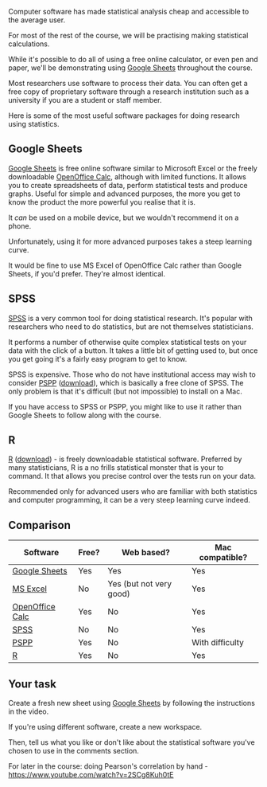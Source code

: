 Computer software has made statistical analysis cheap and accessible to the average user.

For most of the rest of the course, we will be practising making statistical calculations.

While it's possible to do all of using a free online calculator, or even pen and paper, we'll be demonstrating using [Google Sheets](https://www.google.com.au/sheets/about/) throughout the course.  

Most researchers use software to process their data.  You can often get a free copy of proprietary software through a research institution such as a university if you are a student or staff member.  

Here is some of the most useful software packages for doing research using statistics.

## Google Sheets 

[Google Sheets](https://www.google.com.au/sheets/about/) is free online software similar to Microsoft Excel or the freely downloadable [OpenOffice Calc](https://www.openoffice.org/product/calc.html), although with limited functions.  It allows you to create spreadsheets of data, perform statistical tests and produce graphs.  Useful for simple and advanced purposes, the more you get to know the product the more powerful you realise that it is.

It _can_ be used on a mobile device, but we wouldn't recommend it on a phone.

Unfortunately, using it for more advanced purposes takes a steep learning curve.

It would be fine to use MS Excel of OpenOffice Calc rather than Google Sheets, if you'd prefer. They're almost identical.

## SPSS

[SPSS](https://www.ibm.com/au-en/marketplace/spss-statistics) is a very common tool for doing statistical research.  It's popular with researchers who need to do statistics, but are not themselves statisticians.

It performs a number of otherwise quite complex statistical tests on your data with the click of a button.  It takes a little bit of getting used to, but once you get going it's a fairly easy program to get to know.

SPSS is expensive.  Those who do not have institutional access may wish to consider [PSPP](https://www.gnu.org/software/pspp/) ([download](https://sourceforge.net/projects/pspp4windows/)), which is basically a free clone of SPSS.  The only problem is that it's difficult (but not impossible) to install on a Mac.

If you have access to SPSS or PSPP, you might like to use it rather than Google Sheets to follow along with the course.

## R

[R](https://www.r-project.org) ([download](https://cran.r-project.org/mirrors.html)) - is freely downloadable statistical software.  Preferred by many statisticians, R is a no frills statistical monster that is your to command.  It that allows you precise control over the tests run on your data.

Recommended only for advanced users who are familiar with both statistics and computer programming, it can be a very steep learning curve indeed.

## Comparison

Software | Free? | Web based? | Mac compatible?
------------ | ------------- | ------------- | ------------- |
[Google Sheets](https://www.google.com.au/sheets/about/) | Yes | Yes | Yes
[MS Excel](https://products.office.com/en-au/excel) | No | Yes (but not very good) |Yes
[OpenOffice Calc](https://www.openoffice.org/product/calc.html) |Yes | No| Yes
[SPSS](https://www.ibm.com/au-en/marketplace/spss-statistics) |  No  | No | Yes
[PSPP](https://www.gnu.org/software/pspp/) | Yes | No | With difficulty
[R](https://www.r-project.org) | Yes | No  | Yes


## Your task

Create a fresh new sheet using [Google Sheets](https://www.google.com.au/sheets/about/) by following the instructions in the video.

If you're using different software, create a new workspace.

Then, tell us what you like or don't like about the statistical software you've chosen to use in the comments section.


For later in the course: doing Pearson's correlation by hand - https://www.youtube.com/watch?v=2SCg8Kuh0tE
